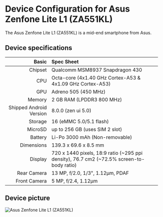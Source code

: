 Device Configuration for Asus Zenfone Lite L1 (ZA551KL)
=============================

The Asus Zenfone Lite L1 (ZA551KL) is a mid-end smartphone from Asus.

## Device specifications

Basic   | Spec Sheet
-------:|:-------------------------
Chipset | Qualcomm MSM8937 Snapdragon 430
CPU     | Octa-core (4x1.40 GHz Cortex-A53 & 4x1.09 GHz Cortex-A53)
GPU     | Adreno 505 (450 MHz)
Memory  | 2 GB RAM (LPDDR3 800 MHz)
Shipped Android Version | 8.0.0 (zen ui 5.0)
Storage | 16 (eMMC 5.0/5.1 flash)
MicroSD | up to 256 GB (uses SIM 2 slot)
Battery | Li-Po 3000 mAh (Non-removable)
Dimensions | 139.3 x 69.6 x 8.5 mm
Display | 720 x 1440 pixels, 18:9 ratio (~295 ppi density), 76.7 cm2 (~72.5% screen-to-body ratio)
Rear Camera  | 13 MP, f/2.0, 1/3", 1.12µm, PDAF
Front Camera | 5 MP, f/2.4, 1.12µm

## Device picture

![Asus Zenfone Lite L1 (ZA551KL)](https://cdn2.gsmarena.com/vv/pics/asus/asus-zenfone-lite-l1-za551kl-4g022in-2.jpg "Asus Zenfone Lite L1")
